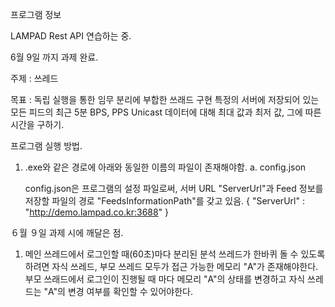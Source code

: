 프로그램 정보

LAMPAD Rest API 연습하는 중.

6월 9일 까지 과제 완료.

주제 : 쓰레드

목표 :  독립 실행을 통한 임무 분리에 부합한 쓰래드 구현
        특정의 서버에 저장되어 있는 모든 피드의 최근 5분 BPS, PPS Unicast 데이터에 대해 최대 값과 최저 값, 그에 따른 시간을 구하기. 

프로그램 실행 방법.
1. .exe와 같은 경로에 아래와 동일한 이름의 파일이 존재해야함.
    a. config.json

    config.json은 프로그램의 설정 파일로써,
    서버 URL "ServerUrl"과 Feed 정보를 저장할 파일의 경로 "FeedsInformationPath"를 갖고 있음.
    {
        "ServerUrl" : "http://demo.lampad.co.kr:3688"
    }

６월 ９일 과제 시에 깨달은 점.
1. 메인 쓰레드에서 로그인할 때(60초)마다 분리된 분석 쓰레드가 한바퀴 돌 수 있도록 하려면 
    자식 쓰레드, 부모 쓰레드 모두가 접근 가능한 메모리 "A"가 존재해야한다.
    부모 쓰래드에서 로그인이 진행될 때 마다 메모리 "A"의 상태를 변경하고
    자식 쓰레드는 "A"의 변경 여부를 확인할 수 있어야한다. 

